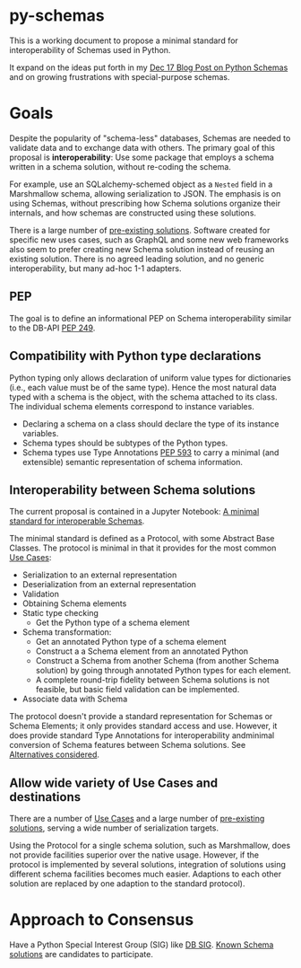 # py-schemas


This is a working document to propose a minimal standard for interoperability of Schemas used in Python. 

It expand on the ideas put forth in my [Dec 17 Blog Post on Python Schemas](https://ict.swisscom.ch/2017/12/python-schema/) and on growing frustrations with special-purpose schemas. 

# Goals

Despite the popularity of "schema-less" databases, Schemas are needed to validate data and to exchange data with others. The primary goal of this proposal is **interoperability**: Use some package that employs a schema written in a schema solution, without re-coding the schema. 

For example, use an SQLalchemy-schemed object as a `Nested` field in a Marshmallow schema, allowing serialization to JSON. The emphasis is on using Schemas, without prescribing how Schema solutions organize their internals, and how schemas are constructed using these solutions. 

There is a large number of [pre-existing solutions](ExistingSolutions.md). Software created for specific new uses cases, such as GraphQL and some new web frameworks also seem to prefer creating new Schema solution instead of reusing an existing solution. There is no agreed leading solution, and no generic interoperability, but many ad-hoc 1-1 adapters. 

## PEP

The goal is to define an informational PEP on Schema interoperability similar to the DB-API [PEP 249](https://www.python.org/dev/peps/pep-0249/). 

## Compatibility with Python type declarations

Python typing only allows declaration of uniform value types for dictionaries (i.e., each value must be of the same type). Hence the most natural data typed with a schema is the object, with the schema attached to its class. The individual schema elements correspond to instance variables. 

* Declaring a schema on a class should declare the type of its instance variables.  
* Schema types should be subtypes of the Python types.
* Schema types use Type Annotations [PEP 593](https://www.python.org/dev/peps/pep-0593) to carry a minimal (and extensible) semantic representation of schema information.  


## Interoperability between Schema solutions

The current proposal is contained in a Jupyter Notebook: [A minimal standard for interoperable Schemas](SchemaProtocol.ipynb).

The minimal standard is defined as a Protocol, with some Abstract Base Classes. The protocol is minimal in that it provides for the most common 
[Use Cases](UseCases.md):
* Serialization to an external representation
* Deserialization from an external representation
* Validation
* Obtaining Schema elements
* Static type checking
  * Get the Python type of a schema element 
* Schema transformation:
  * Get an annotated Python type of a schema element
  * Construct a a Schema element from an annotated Python
  * Construct a Schema from another Schema (from another Schema solution) by going through annotated Python types for each element. 
  * A complete round-trip fidelity between Schema solutions is not feasible, but basic field validation can be implemented. 
* Associate data with Schema

The protocol doesn't provide a standard representation for Schemas or Schema Elements; it only provides standard access and use. However, it does provide standard Type Annotations for interoperability andminimal conversion of Schema features between Schema solutions. See [Alternatives considered](alternatives.md).



## Allow wide variety of Use Cases and destinations

There are a number of [Use Cases](UseCases.md) and a large number of [pre-existing solutions](ExistingSolutions.md), serving a wide number of serialization targets. 

Using the Protocol for a single schema solution, such as Marshmallow, does not provide facilities superior over the native usage. However, if the protocol is implemented by several solutions, integration of solutions using different schema facilities becomes much easier. Adaptions to each other solution are replaced by one adaption to the standard protocol). 

# Approach to Consensus

Have a Python Special Interest Group (SIG) like [DB SIG](https://www.python.org/community/sigs/current/db-sig/). [Known Schema solutions](ExistingSolutions.md) are candidates to participate. 





